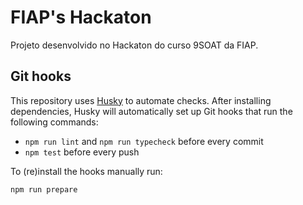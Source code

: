 # FIAP's Hackaton

Projeto desenvolvido no Hackaton do curso 9SOAT da FIAP.

## Git hooks

This repository uses [Husky](https://typicode.github.io/husky) to automate
checks. After installing dependencies, Husky will automatically set up Git
hooks that run the following commands:

* `npm run lint` and `npm run typecheck` before every commit
* `npm test` before every push

To (re)install the hooks manually run:

```bash
npm run prepare
```
